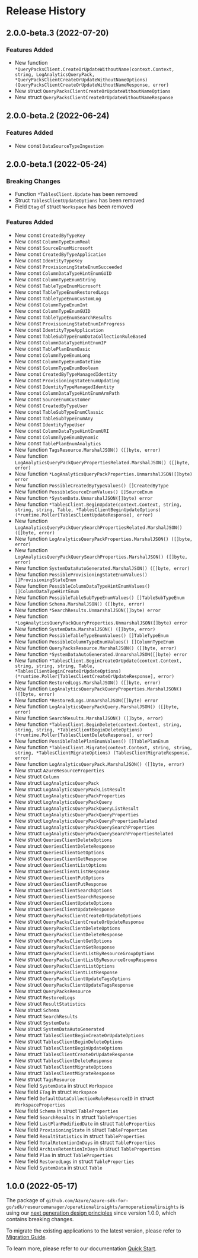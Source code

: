 # Release History

## 2.0.0-beta.3 (2022-07-20)
### Features Added

- New function `*QueryPacksClient.CreateOrUpdateWithoutName(context.Context, string, LogAnalyticsQueryPack, *QueryPacksClientCreateOrUpdateWithoutNameOptions) (QueryPacksClientCreateOrUpdateWithoutNameResponse, error)`
- New struct `QueryPacksClientCreateOrUpdateWithoutNameOptions`
- New struct `QueryPacksClientCreateOrUpdateWithoutNameResponse`


## 2.0.0-beta.2 (2022-06-24)
### Features Added

- New const `DataSourceTypeIngestion`


## 2.0.0-beta.1 (2022-05-24)
### Breaking Changes

- Function `*TablesClient.Update` has been removed
- Struct `TablesClientUpdateOptions` has been removed
- Field `Etag` of struct `Workspace` has been removed

### Features Added

- New const `CreatedByTypeKey`
- New const `ColumnTypeEnumReal`
- New const `SourceEnumMicrosoft`
- New const `CreatedByTypeApplication`
- New const `IdentityTypeKey`
- New const `ProvisioningStateEnumSucceeded`
- New const `ColumnDataTypeHintEnumGUID`
- New const `ColumnTypeEnumString`
- New const `TableTypeEnumMicrosoft`
- New const `TableTypeEnumRestoredLogs`
- New const `TableTypeEnumCustomLog`
- New const `ColumnTypeEnumInt`
- New const `ColumnTypeEnumGUID`
- New const `TableTypeEnumSearchResults`
- New const `ProvisioningStateEnumInProgress`
- New const `IdentityTypeApplication`
- New const `TableSubTypeEnumDataCollectionRuleBased`
- New const `ColumnDataTypeHintEnumIP`
- New const `TablePlanEnumBasic`
- New const `ColumnTypeEnumLong`
- New const `ColumnTypeEnumDateTime`
- New const `ColumnTypeEnumBoolean`
- New const `CreatedByTypeManagedIdentity`
- New const `ProvisioningStateEnumUpdating`
- New const `IdentityTypeManagedIdentity`
- New const `ColumnDataTypeHintEnumArmPath`
- New const `SourceEnumCustomer`
- New const `CreatedByTypeUser`
- New const `TableSubTypeEnumClassic`
- New const `TableSubTypeEnumAny`
- New const `IdentityTypeUser`
- New const `ColumnDataTypeHintEnumURI`
- New const `ColumnTypeEnumDynamic`
- New const `TablePlanEnumAnalytics`
- New function `TagsResource.MarshalJSON() ([]byte, error)`
- New function `LogAnalyticsQueryPackQueryPropertiesRelated.MarshalJSON() ([]byte, error)`
- New function `*LogAnalyticsQueryPackProperties.UnmarshalJSON([]byte) error`
- New function `PossibleCreatedByTypeValues() []CreatedByType`
- New function `PossibleSourceEnumValues() []SourceEnum`
- New function `*SystemData.UnmarshalJSON([]byte) error`
- New function `*TablesClient.BeginUpdate(context.Context, string, string, string, Table, *TablesClientBeginUpdateOptions) (*runtime.Poller[TablesClientUpdateResponse], error)`
- New function `LogAnalyticsQueryPackQuerySearchPropertiesRelated.MarshalJSON() ([]byte, error)`
- New function `LogAnalyticsQueryPackProperties.MarshalJSON() ([]byte, error)`
- New function `LogAnalyticsQueryPackQuerySearchProperties.MarshalJSON() ([]byte, error)`
- New function `SystemDataAutoGenerated.MarshalJSON() ([]byte, error)`
- New function `PossibleProvisioningStateEnumValues() []ProvisioningStateEnum`
- New function `PossibleColumnDataTypeHintEnumValues() []ColumnDataTypeHintEnum`
- New function `PossibleTableSubTypeEnumValues() []TableSubTypeEnum`
- New function `Schema.MarshalJSON() ([]byte, error)`
- New function `*SearchResults.UnmarshalJSON([]byte) error`
- New function `*LogAnalyticsQueryPackQueryProperties.UnmarshalJSON([]byte) error`
- New function `SystemData.MarshalJSON() ([]byte, error)`
- New function `PossibleTableTypeEnumValues() []TableTypeEnum`
- New function `PossibleColumnTypeEnumValues() []ColumnTypeEnum`
- New function `QueryPacksResource.MarshalJSON() ([]byte, error)`
- New function `*SystemDataAutoGenerated.UnmarshalJSON([]byte) error`
- New function `*TablesClient.BeginCreateOrUpdate(context.Context, string, string, string, Table, *TablesClientBeginCreateOrUpdateOptions) (*runtime.Poller[TablesClientCreateOrUpdateResponse], error)`
- New function `RestoredLogs.MarshalJSON() ([]byte, error)`
- New function `LogAnalyticsQueryPackQueryProperties.MarshalJSON() ([]byte, error)`
- New function `*RestoredLogs.UnmarshalJSON([]byte) error`
- New function `LogAnalyticsQueryPackQuery.MarshalJSON() ([]byte, error)`
- New function `SearchResults.MarshalJSON() ([]byte, error)`
- New function `*TablesClient.BeginDelete(context.Context, string, string, string, *TablesClientBeginDeleteOptions) (*runtime.Poller[TablesClientDeleteResponse], error)`
- New function `PossibleTablePlanEnumValues() []TablePlanEnum`
- New function `*TablesClient.Migrate(context.Context, string, string, string, *TablesClientMigrateOptions) (TablesClientMigrateResponse, error)`
- New function `LogAnalyticsQueryPack.MarshalJSON() ([]byte, error)`
- New struct `AzureResourceProperties`
- New struct `Column`
- New struct `LogAnalyticsQueryPack`
- New struct `LogAnalyticsQueryPackListResult`
- New struct `LogAnalyticsQueryPackProperties`
- New struct `LogAnalyticsQueryPackQuery`
- New struct `LogAnalyticsQueryPackQueryListResult`
- New struct `LogAnalyticsQueryPackQueryProperties`
- New struct `LogAnalyticsQueryPackQueryPropertiesRelated`
- New struct `LogAnalyticsQueryPackQuerySearchProperties`
- New struct `LogAnalyticsQueryPackQuerySearchPropertiesRelated`
- New struct `QueriesClientDeleteOptions`
- New struct `QueriesClientDeleteResponse`
- New struct `QueriesClientGetOptions`
- New struct `QueriesClientGetResponse`
- New struct `QueriesClientListOptions`
- New struct `QueriesClientListResponse`
- New struct `QueriesClientPutOptions`
- New struct `QueriesClientPutResponse`
- New struct `QueriesClientSearchOptions`
- New struct `QueriesClientSearchResponse`
- New struct `QueriesClientUpdateOptions`
- New struct `QueriesClientUpdateResponse`
- New struct `QueryPacksClientCreateOrUpdateOptions`
- New struct `QueryPacksClientCreateOrUpdateResponse`
- New struct `QueryPacksClientDeleteOptions`
- New struct `QueryPacksClientDeleteResponse`
- New struct `QueryPacksClientGetOptions`
- New struct `QueryPacksClientGetResponse`
- New struct `QueryPacksClientListByResourceGroupOptions`
- New struct `QueryPacksClientListByResourceGroupResponse`
- New struct `QueryPacksClientListOptions`
- New struct `QueryPacksClientListResponse`
- New struct `QueryPacksClientUpdateTagsOptions`
- New struct `QueryPacksClientUpdateTagsResponse`
- New struct `QueryPacksResource`
- New struct `RestoredLogs`
- New struct `ResultStatistics`
- New struct `Schema`
- New struct `SearchResults`
- New struct `SystemData`
- New struct `SystemDataAutoGenerated`
- New struct `TablesClientBeginCreateOrUpdateOptions`
- New struct `TablesClientBeginDeleteOptions`
- New struct `TablesClientBeginUpdateOptions`
- New struct `TablesClientCreateOrUpdateResponse`
- New struct `TablesClientDeleteResponse`
- New struct `TablesClientMigrateOptions`
- New struct `TablesClientMigrateResponse`
- New struct `TagsResource`
- New field `SystemData` in struct `Workspace`
- New field `ETag` in struct `Workspace`
- New field `DefaultDataCollectionRuleResourceID` in struct `WorkspaceProperties`
- New field `Schema` in struct `TableProperties`
- New field `SearchResults` in struct `TableProperties`
- New field `LastPlanModifiedDate` in struct `TableProperties`
- New field `ProvisioningState` in struct `TableProperties`
- New field `ResultStatistics` in struct `TableProperties`
- New field `TotalRetentionInDays` in struct `TableProperties`
- New field `ArchiveRetentionInDays` in struct `TableProperties`
- New field `Plan` in struct `TableProperties`
- New field `RestoredLogs` in struct `TableProperties`
- New field `SystemData` in struct `Table`


## 1.0.0 (2022-05-17)

The package of `github.com/Azure/azure-sdk-for-go/sdk/resourcemanager/operationalinsights/armoperationalinsights` is using our [next generation design principles](https://azure.github.io/azure-sdk/general_introduction.html) since version 1.0.0, which contains breaking changes.

To migrate the existing applications to the latest version, please refer to [Migration Guide](https://aka.ms/azsdk/go/mgmt/migration).

To learn more, please refer to our documentation [Quick Start](https://aka.ms/azsdk/go/mgmt).